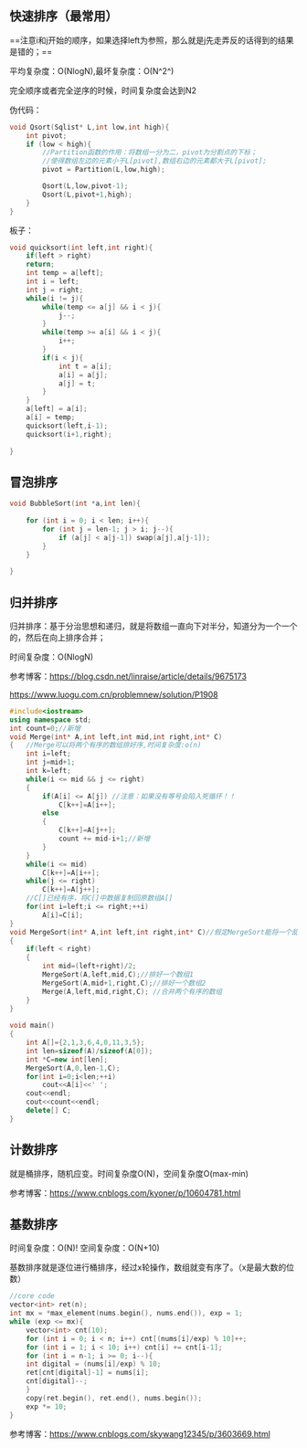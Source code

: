 ## 快速排序（最常用）

==注意i和j开始的顺序，如果选择left为参照，那么就是j先走弄反的话得到的结果是错的；==

平均复杂度：O(NlogN),最坏复杂度：O(N^2^)

完全顺序或者完全逆序的时候，时间复杂度会达到N2

伪代码：
```c
void Qsort(Sqlist* L,int low,int high){
	int pivot;
	if (low < high){
		//Partition函数的作用：将数组一分为二，pivot为分割点的下标；
		//使得数组左边的元素小于L[pivot],数组右边的元素都大于L[pivot];
		pivot = Partition(L,low,high);

		Qsort(L,low,pivot-1);
		Qsort(L,pivot+1,high);
	}
}
```

板子：
```c++
void quicksort(int left,int right){
	if(left > right)
	return;
	int temp = a[left];
	int i = left;
	int j = right;
	while(i != j){
		while(temp <= a[j] && i < j){
			j--;
		}
		while(temp >= a[i] && i < j){
			i++;
		}
		if(i < j){
			int t = a[i];
			a[i] = a[j];
			a[j] = t;
		}
	}
	a[left] = a[i];
	a[i] = temp;
	quicksort(left,i-1);
	quicksort(i+1,right);
	
}
```
## 冒泡排序
```c
void BubbleSort(int *a,int len){
	
	for (int i = 0; i < len; i++){
		for (int j = len-1; j > i; j--){
			if (a[j] < a[j-1]) swap(a[j],a[j-1]);
		}
	}
	
}
```
## 归并排序

归并排序：基于分治思想和递归，就是将数组一直向下对半分，知道分为一个一个的，然后在向上排序合并；

时间复杂度：O(NlogN)

参考博客：https://blog.csdn.net/linraise/article/details/9675173

https://www.luogu.com.cn/problemnew/solution/P1908

```c++
#include<iostream>
using namespace std;
int count=0;//新增
void Merge(int* A,int left,int mid,int right,int* C)
{	//Merge可以将两个有序的数组排好序,时间复杂度:o(n)
	int i=left;
	int j=mid+1;
	int k=left;
	while(i <= mid && j <= right)
	{
		if(A[i] <= A[j]) //注意：如果没有等号会陷入死循环！！
			C[k++]=A[i++];
		else
		{
			C[k++]=A[j++];
			count += mid-i+1;//新增
		}
	}
	while(i <= mid)
		C[k++]=A[i++];
	while(j <= right)
		C[k++]=A[j++];
	//C[]已经有序，将C[]中数据复制回原数组A[]
	for(int i=left;i <= right;++i)
		A[i]=C[i];
}	
void MergeSort(int* A,int left,int right,int* C)//假定MergeSort能将一个乱序数组A排好序．
{
	if(left < right)
	{
		int mid=(left+right)/2;
		MergeSort(A,left,mid,C);//排好一个数组1
		MergeSort(A,mid+1,right,C);//排好一个数组2
		Merge(A,left,mid,right,C); //合并两个有序的数组
	}
}
 
void main()
{
	int A[]={2,1,3,6,4,0,11,3,5};
	int len=sizeof(A)/sizeof(A[0]);
	int *C=new int[len];
	MergeSort(A,0,len-1,C);
	for(int i=0;i<len;++i)
		cout<<A[i]<<' ';
	cout<<endl;
	cout<<count<<endl;
	delete[] C;
}
```

## 计数排序

就是桶排序，随机应变。时间复杂度O(N)，空间复杂度O(max-min)

参考博客：https://www.cnblogs.com/kyoner/p/10604781.html

## 基数排序

时间复杂度：O(N)!	空间复杂度：O(N+10)

基数排序就是逐位进行桶排序，经过x轮操作，数组就变有序了。（x是最大数的位数）

```c++
//core code
vector<int> ret(n);
int mx = *max_element(nums.begin(), nums.end()), exp = 1;
while (exp <= mx){
    vector<int> cnt(10);
    for (int i = 0; i < n; i++) cnt[(nums[i]/exp) % 10]++;
    for (int i = 1; i < 10; i++) cnt[i] += cnt[i-1];
    for (int i = n-1; i >= 0; i--){
    int digital = (nums[i]/exp) % 10;
    ret[cnt[digital]-1] = nums[i];
    cnt[digital]--;
	}
    copy(ret.begin(), ret.end(), nums.begin());
    exp *= 10;
}
```

参考博客：https://www.cnblogs.com/skywang12345/p/3603669.html